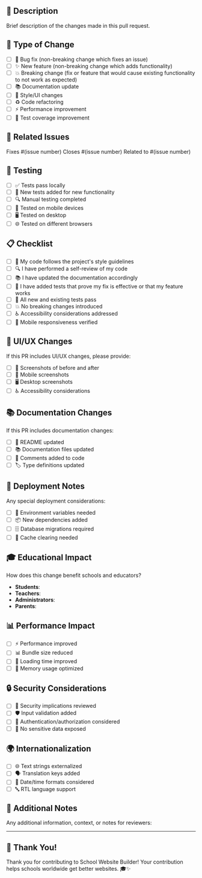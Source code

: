 ## 📝 Description
Brief description of the changes made in this pull request.

## 🎯 Type of Change
- [ ] 🐛 Bug fix (non-breaking change which fixes an issue)
- [ ] ✨ New feature (non-breaking change which adds functionality)
- [ ] 💥 Breaking change (fix or feature that would cause existing functionality to not work as expected)
- [ ] 📚 Documentation update
- [ ] 🎨 Style/UI changes
- [ ] ♻️ Code refactoring
- [ ] ⚡ Performance improvement
- [ ] 🧪 Test coverage improvement

## 🔗 Related Issues
Fixes #(issue number)
Closes #(issue number)
Related to #(issue number)

## 🧪 Testing
- [ ] ✅ Tests pass locally
- [ ] 🧪 New tests added for new functionality
- [ ] 🔍 Manual testing completed
- [ ] 📱 Tested on mobile devices
- [ ] 🖥️ Tested on desktop
- [ ] 🌐 Tested on different browsers

## 📋 Checklist
- [ ] 📝 My code follows the project's style guidelines
- [ ] 🔍 I have performed a self-review of my code
- [ ] 📚 I have updated the documentation accordingly
- [ ] 🧪 I have added tests that prove my fix is effective or that my feature works
- [ ] 🔄 All new and existing tests pass
- [ ] 💥 No breaking changes introduced
- [ ] ♿ Accessibility considerations addressed
- [ ] 📱 Mobile responsiveness verified

## 🎨 UI/UX Changes
If this PR includes UI/UX changes, please provide:
- [ ] 📸 Screenshots of before and after
- [ ] 📱 Mobile screenshots
- [ ] 🖥️ Desktop screenshots
- [ ] ♿ Accessibility considerations

## 📚 Documentation Changes
If this PR includes documentation changes:
- [ ] 📖 README updated
- [ ] 📚 Documentation files updated
- [ ] 💬 Comments added to code
- [ ] 🏷️ Type definitions updated

## 🚀 Deployment Notes
Any special deployment considerations:
- [ ] 🔧 Environment variables needed
- [ ] 📦 New dependencies added
- [ ] 🗄️ Database migrations required
- [ ] 🔄 Cache clearing needed

## 🎓 Educational Impact
How does this change benefit schools and educators?
- **Students**: 
- **Teachers**: 
- **Administrators**: 
- **Parents**: 

## 📊 Performance Impact
- [ ] ⚡ Performance improved
- [ ] 📊 Bundle size reduced
- [ ] 🚀 Loading time improved
- [ ] 💾 Memory usage optimized

## 🔒 Security Considerations
- [ ] 🔐 Security implications reviewed
- [ ] 🛡️ Input validation added
- [ ] 🔑 Authentication/authorization considered
- [ ] 🚫 No sensitive data exposed

## 🌍 Internationalization
- [ ] 🌐 Text strings externalized
- [ ] 🗣️ Translation keys added
- [ ] 📅 Date/time formats considered
- [ ] 🔤 RTL language support

## 📝 Additional Notes
Any additional information, context, or notes for reviewers:

---

## 🎉 Thank You!
Thank you for contributing to School Website Builder! Your contribution helps schools worldwide get better websites. 🎓✨
